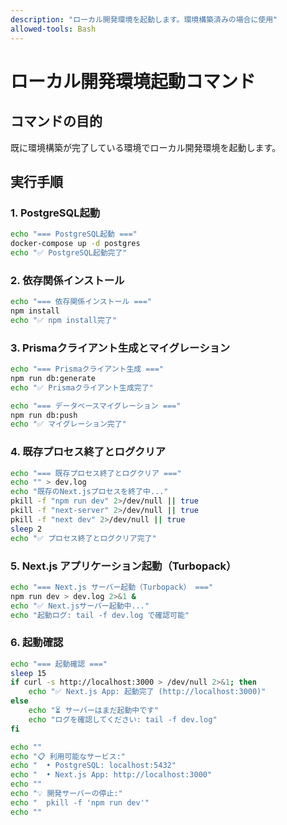 ```yaml
---
description: "ローカル開発環境を起動します。環境構築済みの場合に使用"
allowed-tools: Bash
---
```


# ローカル開発環境起動コマンド

## コマンドの目的

既に環境構築が完了している環境でローカル開発環境を起動します。

## 実行手順

### 1. PostgreSQL起動
```bash
echo "=== PostgreSQL起動 ==="
docker-compose up -d postgres
echo "✅ PostgreSQL起動完了"
```

### 2. 依存関係インストール
```bash
echo "=== 依存関係インストール ==="
npm install
echo "✅ npm install完了"
```

### 3. Prismaクライアント生成とマイグレーション
```bash
echo "=== Prismaクライアント生成 ==="
npm run db:generate
echo "✅ Prismaクライアント生成完了"

echo "=== データベースマイグレーション ==="
npm run db:push
echo "✅ マイグレーション完了"
```

### 4. 既存プロセス終了とログクリア
```bash
echo "=== 既存プロセス終了とログクリア ==="
echo "" > dev.log
echo "既存のNext.jsプロセスを終了中..."
pkill -f "npm run dev" 2>/dev/null || true
pkill -f "next-server" 2>/dev/null || true
pkill -f "next dev" 2>/dev/null || true
sleep 2
echo "✅ プロセス終了とログクリア完了"
```

### 5. Next.js アプリケーション起動（Turbopack）
```bash
echo "=== Next.js サーバー起動（Turbopack） ==="
npm run dev > dev.log 2>&1 &
echo "✅ Next.jsサーバー起動中..."
echo "起動ログ: tail -f dev.log で確認可能"
```

### 6. 起動確認
```bash
echo "=== 起動確認 ==="
sleep 15
if curl -s http://localhost:3000 > /dev/null 2>&1; then
    echo "✅ Next.js App: 起動完了 (http://localhost:3000)"
else
    echo "⏳ サーバーはまだ起動中です"
    echo "ログを確認してください: tail -f dev.log"
fi

echo ""
echo "📋 利用可能なサービス:"
echo "  • PostgreSQL: localhost:5432"
echo "  • Next.js App: http://localhost:3000"
echo ""
echo "💡 開発サーバーの停止:"
echo "  pkill -f 'npm run dev'"
echo ""
```
